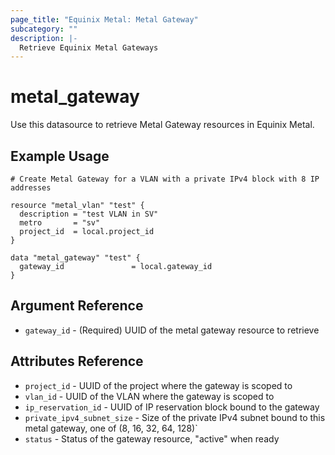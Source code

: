 ```yaml
---
page_title: "Equinix Metal: Metal Gateway"
subcategory: ""
description: |-
  Retrieve Equinix Metal Gateways
---
```


# metal\_gateway

Use this datasource to retrieve Metal Gateway resources in Equinix Metal.

## Example Usage

```hcl
# Create Metal Gateway for a VLAN with a private IPv4 block with 8 IP addresses

resource "metal_vlan" "test" {
  description = "test VLAN in SV"
  metro       = "sv"
  project_id  = local.project_id
}

data "metal_gateway" "test" {
  gateway_id               = local.gateway_id
}
```

## Argument Reference

* `gateway_id` - (Required) UUID of the metal gateway resource to retrieve

## Attributes Reference

* `project_id` - UUID of the project where the gateway is scoped to
* `vlan_id` - UUID of the VLAN where the gateway is scoped to
* `ip_reservation_id` - UUID of IP reservation block bound to the gateway
* `private_ipv4_subnet_size` - Size of the private IPv4 subnet bound to this metal gateway, one of (8, 16, 32, 64, 128)`
* `status` - Status of the gateway resource, "active" when ready
